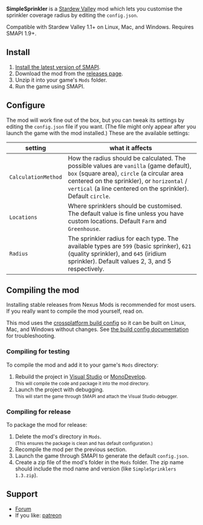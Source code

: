 **SimpleSprinkler** is a [Stardew Valley](http://stardewvalley.net/) mod which lets you customise
the sprinkler coverage radius by editing the `config.json`.

Compatible with Stardew Valley 1.1+ on Linux, Mac, and Windows. Requires SMAPI 1.9+.

## Install
1. [Install the latest version of SMAPI](https://github.com/Pathoschild/SMAPI/releases).
2. Download the mod from the [releases page](https://github.com/ADoby/SimpleSprinkler/releases).
3. Unzip it into your game's `Mods` folder.
4. Run the game using SMAPI.

## Configure
The mod will work fine out of the box, but you can tweak its settings by editing the `config.json`
file if you want. (The file might only appear after you launch the game with the mod installed.)
These are the available settings:

setting                | what it affects
---------------------- | -------------------
`CalculationMethod` | How the radius should be calculated. The possible values are `vanilla` (game default), `box` (square area), `circle` (a circular area centered on the sprinkler), or `horizontal` / `vertical` (a line centered on the sprinkler). Default `circle`.
`Locations`          | Where sprinklers should be customised. The default value is fine unless you have custom locations. Default `Farm` and `Greenhouse`.
`Radius`             | The sprinkler radius for each type. The available types are `599` (basic sprinker), `621` (quality sprinkler), and `645` (iridium sprinkler). Default values 2, 3, and 5 respectively.

## Compiling the mod
Installing stable releases from Nexus Mods is recommended for most users. If you really want to
compile the mod yourself, read on.

This mod uses the [crossplatform build config](https://github.com/Pathoschild/Stardew.ModBuildConfig#readme)
so it can be built on Linux, Mac, and Windows without changes. See [the build config documentation](https://github.com/Pathoschild/Stardew.ModBuildConfig#readme)
for troubleshooting.

### Compiling for testing
To compile the mod and add it to your game's `Mods` directory:

1. Rebuild the project in [Visual Studio](https://www.visualstudio.com/vs/community/) or [MonoDevelop](http://www.monodevelop.com/).  
   <small>This will compile the code and package it into the mod directory.</small>
2. Launch the project with debugging.  
   <small>This will start the game through SMAPI and attach the Visual Studio debugger.</small>

### Compiling for release
To package the mod for release:

1. Delete the mod's directory in `Mods`.  
   <small>(This ensures the package is clean and has default configuration.)</small>
2. Recompile the mod per the previous section.
3. Launch the game through SMAPI to generate the default `config.json`.
4. Create a zip file of the mod's folder in the `Mods` folder. The zip name should include the
   mod name and version (like `SimpleSprinklers 1.3.zip`).

## Support
* [Forum](http://community.playstarbound.com/threads/smapi-simple-sprinkler.109782/)
* If you like: [patreon](https://www.patreon.com/TZed?ty=h)
